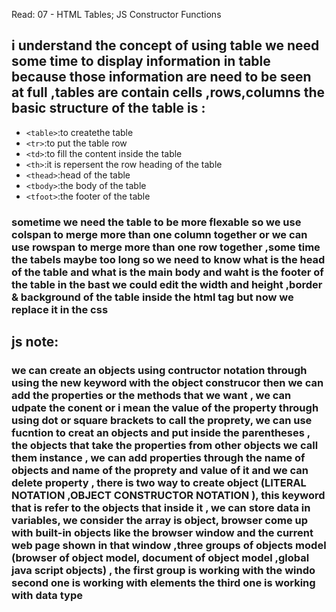  Read: 07 - HTML Tables; JS Constructor Functions


## i understand the concept of using table we need some time to display information in table because those information are need to be seen at full ,tables are contain cells ,rows,columns the basic structure of the table is :
* `<table>`:to createthe table
* `<tr>`:to put the table row
* `<td>`:to fill the content inside the table
* `<th>`:it is repersent the row heading of the table
* `<thead>`:head of the table
* `<tbody>`:the body of the table
* `<tfoot>`:the footer of the table
 ### sometime we need the table to be more flexable so we use colspan to merge more than one column together or we can use rowspan to merge more than one row together ,some time the tabels maybe too long so we need to know what is the head of the table and what is the main body and waht is the footer of the table in the bast we could edit the width and height ,border & background of the table inside the html tag but now we replace it in the css 

## js note:
### we can create an objects using  contructor notation through using the new keyword with the object construcor  then we can add the properties or the methods that we want , we can udpate the conent or i mean the value of the property through using dot or square brackets to call the proprety, we can use fucntion to creat an objects and put inside the parentheses , the objects that take the properties from other objects we call them instance , we can add properties through the name of objects and name of the proprety and value of it  and we can delete property , there is two way to create object (LITERAL NOTATION ,OBJECT CONSTRUCTOR NOTATION ), this keyword that is refer to the objects that inside it , we can store data in variables, we consider the array is object, browser come up with built-in objects like the browser window and the current web page shown in that window ,three groups of objects model (browser of object model, document of object model ,global java script objects) , the first group is working with the windo second one is working with elements the third one is working with data type
